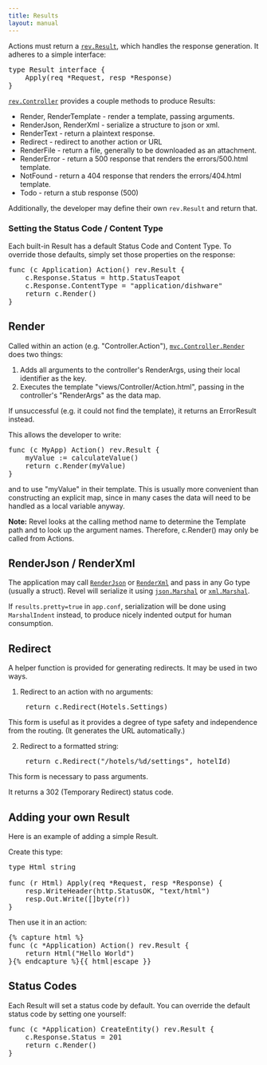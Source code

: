 ```yaml
---
title: Results
layout: manual
---
```


Actions must return a [`rev.Result`](../docs/godoc/results.html#Result), which
handles the response generation.  It adheres to a simple interface:

<pre class="prettyprint lang-go">
type Result interface {
	Apply(req *Request, resp *Response)
}
</pre>

[`rev.Controller`](../docs/godoc/controller.html#Controller) provides a couple
methods to produce Results:
* Render, RenderTemplate - render a template, passing arguments.
* RenderJson, RenderXml - serialize a structure to json or xml.
* RenderText - return a plaintext response.
* Redirect - redirect to another action or URL
* RenderFile - return a file, generally to be downloaded as an attachment.
* RenderError - return a 500 response that renders the errors/500.html template.
* NotFound - return a 404 response that renders the errors/404.html template.
* Todo - return a stub response (500)

Additionally, the developer may define their own `rev.Result` and return that.

### Setting the Status Code / Content Type

Each built-in Result has a default Status Code and Content Type.  To override
those defaults, simply set those properties on the response:

<pre class="prettyprint lang-go">
func (c Application) Action() rev.Result {
	c.Response.Status = http.StatusTeapot
	c.Response.ContentType = "application/dishware"
	return c.Render()
}
</pre>

## Render

Called within an action (e.g. "Controller.Action"),
[`mvc.Controller.Render`](../docs/godoc/controller.html#Controller.Render) does two things:
1. Adds all arguments to the controller's RenderArgs, using their local identifier as the key.
2. Executes the template "views/Controller/Action.html", passing in the controller's "RenderArgs" as the data map.

If unsuccessful (e.g. it could not find the template), it returns an ErrorResult instead.

This allows the developer to write:

<pre class="prettyprint lang-go">
func (c MyApp) Action() rev.Result {
	myValue := calculateValue()
	return c.Render(myValue)
}
</pre>

and to use "myValue" in their template.  This is usually more convenient than
constructing an explicit map, since in many cases the data will need to be
handled as a local variable anyway.

**Note:** Revel looks at the calling method name to determine the Template
  path and to look up the argument names.  Therefore, c.Render() may only be
  called from Actions.


## RenderJson / RenderXml

The application may call
[`RenderJson`](../docs/godoc/controller.html#Controller.RenderJson) or
[`RenderXml`](../docs/godoc/controller.html#Controller.RenderXml) and pass in any Go
type (usually a struct).  Revel will serialize it using
[`json.Marshal`](http://www.golang.org/pkg/encoding/json/#Marshal) or
[`xml.Marshal`](http://www.golang.org/pkg/encoding/xml/#Marshal).

If `results.pretty=true` in `app.conf`, serialization will be done using
`MarshalIndent` instead, to produce nicely indented output for human
consumption.

## Redirect

A helper function is provided for generating redirects.  It may be used in two ways.

1. Redirect to an action with no arguments:
<pre class="prettyprint lang-go">
	return c.Redirect(Hotels.Settings)
</pre>
This form is useful as it provides a degree of type safety and independence from
the routing.  (It generates the URL automatically.)

2. Redirect to a formatted string:
<pre class="prettyprint lang-go">
	return c.Redirect("/hotels/%d/settings", hotelId)
</pre>
This form is necessary to pass arguments.

It returns a 302 (Temporary Redirect) status code.

## Adding your own Result

Here is an example of adding a simple Result.

Create this type:

<pre class="prettyprint lang-go">
type Html string

func (r Html) Apply(req *Request, resp *Response) {
	resp.WriteHeader(http.StatusOK, "text/html")
	resp.Out.Write([]byte(r))
}
</pre>

Then use it in an action:

<pre class="prettyprint lang-go">{% capture html %}
func (c *Application) Action() rev.Result {
	return Html("<html><body>Hello World</body></html>")
}{% endcapture %}{{ html|escape }}
</pre>

## Status Codes

Each Result will set a status code by default.  You can override the default
status code by setting one yourself:

<pre class="prettyprint lang-go">
func (c *Application) CreateEntity() rev.Result {
	c.Response.Status = 201
	return c.Render()
}
</pre>
